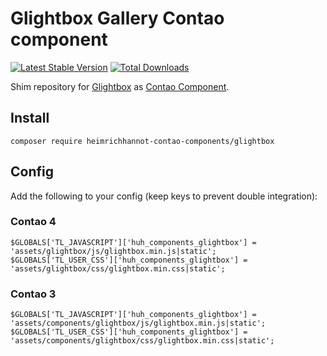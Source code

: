 # Glightbox Gallery Contao component

[![Latest Stable Version](https://poser.pugx.org/heimrichhannot-contao-components/glightbox-gallery/v/stable)](https://packagist.org/packages/heimrichhannot-contao-components/glightbox-gallery)
[![Total Downloads](https://poser.pugx.org/heimrichhannot-contao-components/glightbox-gallery/downloads)](https://packagist.org/packages/heimrichhannot-contao-components/glightbox-gallery)

Shim repository for [Glightbox](https://github.com/mcstudios/glightbox) as [Contao Component](https://github.com/contao-components/installer).


## Install

```
composer require heimrichhannot-contao-components/glightbox
```


## Config

Add the following to your config (keep keys to prevent double integration):

### Contao 4

```
$GLOBALS['TL_JAVASCRIPT']['huh_components_glightbox'] = 'assets/glightbox/js/glightbox.min.js|static';
$GLOBALS['TL_USER_CSS']['huh_components_glightbox'] = 'assets/glightbox/css/glightbox.min.css|static';
```

### Contao 3

```
$GLOBALS['TL_JAVASCRIPT']['huh_components_glightbox'] = 'assets/components/glightbox/js/glightbox.min.js|static';
$GLOBALS['TL_USER_CSS']['huh_components_glightbox'] = 'assets/components/glightbox/css/glightbox.min.css|static';
```